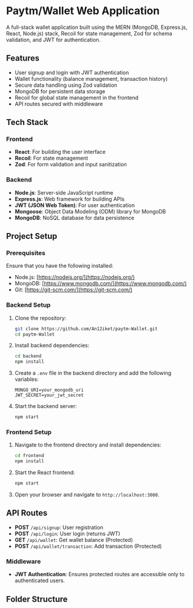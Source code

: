 # Paytm/Wallet Web Application

A full-stack wallet application built using the MERN (MongoDB, Express.js, React, Node.js) stack, Recoil for state management, Zod for schema validation, and JWT for authentication.

## Features

- User signup and login with JWT authentication
- Wallet functionality (balance management, transaction history)
- Secure data handling using Zod validation
- MongoDB for persistent data storage
- Recoil for global state management in the frontend
- API routes secured with middleware

## Tech Stack

### Frontend
- **React**: For building the user interface
- **Recoil**: For state management
- **Zod**: For form validation and input sanitization

### Backend
- **Node.js**: Server-side JavaScript runtime
- **Express.js**: Web framework for building APIs
- **JWT (JSON Web Token)**: For user authentication
- **Mongoose**: Object Data Modeling (ODM) library for MongoDB
- **MongoDB**: NoSQL database for data persistence

## Project Setup

### Prerequisites

Ensure that you have the following installed:
- Node.js: [https://nodejs.org/](https://nodejs.org/)
- MongoDB: [https://www.mongodb.com/](https://www.mongodb.com/)
- Git: [https://git-scm.com/](https://git-scm.com/)

### Backend Setup

1. Clone the repository:
    ```bash
    git clone https://github.com/An12iket/paytm-Wallet.git
    cd paytm-Wallet
    ```

2. Install backend dependencies:
    ```bash
    cd backend
    npm install
    ```

3. Create a `.env` file in the backend directory and add the following variables:
    ```env
    MONGO_URI=your_mongodb_uri
    JWT_SECRET=your_jwt_secret
    ```

4. Start the backend server:
    ```bash
    npm start
    ```

### Frontend Setup

1. Navigate to the frontend directory and install dependencies:
    ```bash
    cd frontend
    npm install
    ```

2. Start the React frontend:
    ```bash
    npm start
    ```

3. Open your browser and navigate to `http://localhost:3000`.

## API Routes

- **POST** `/api/signup`: User registration
- **POST** `/api/login`: User login (returns JWT)
- **GET** `/api/wallet`: Get wallet balance (Protected)
- **POST** `/api/wallet/transaction`: Add transaction (Protected)

### Middleware

- **JWT Authentication**: Ensures protected routes are accessible only to authenticated users.

## Folder Structure
